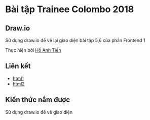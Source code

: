 # Bài tập Trainee Colombo 2018

## Draw.io

Sử dụng draw.io để vẽ lại giao diện bài tập 5,6 của phần Frontend 1

Thực hiện bởi [Hồ Anh Tiến](https://github.com/komatsu98)

## Liên kết

- [html1](https://drive.google.com/open?id=1PkhLA3Y2_24UPCNzpWd-PW82x6f4DeqY)
- [html2](https://drive.google.com/open?id=1wehx6M-QYckw6FrpEKGQnrKzoliWBWUl)

## Kiến thức nắm được

Sử dụng draw.io để vẽ giao diện
